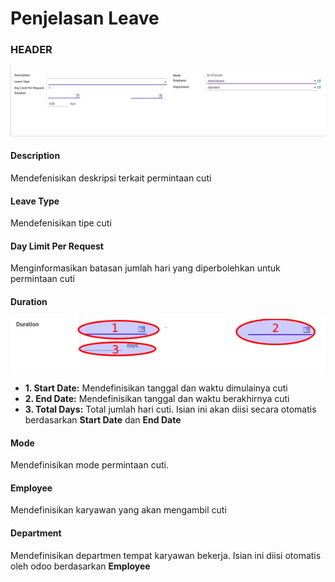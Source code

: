 # Penjelasan Leave

### <a name="bagian-header">HEADER</a>

![](../../img/leave/header.png)

#### <a name="field-description">Description</a>

Mendefenisikan deskripsi terkait permintaan cuti

#### <a name="field-leave-type">Leave Type</a>

Mendefenisikan tipe cuti

#### <a name="field-day-limit-per-request">Day Limit Per Request</a>

Menginformasikan batasan jumlah hari yang diperbolehkan untuk permintaan cuti

#### <a name="field-duration">Duration</a>

![](../../img/leave/duration.png)
* <a name="field-start-date">**1. Start Date:** Mendefinisikan tanggal dan waktu dimulainya cuti</a>
* <a name="field-end-date">**2. End Date:** Mendefinisikan tanggal dan waktu berakhirnya cuti</a>
* **3. Total Days:** Total jumlah hari cuti. Isian ini akan diisi secara otomatis berdasarkan **Start Date** dan **End Date**

#### <a name="field-mode">Mode</a>

Mendefinisikan mode permintaan cuti.

#### <a name="field-employee">Employee</a>

Mendefinisikan karyawan yang akan mengambil cuti

#### <a name="field-department">Department</a>

Mendefinisikan departmen tempat karyawan bekerja. Isian ini diisi otomatis oleh odoo berdasarkan **Employee**